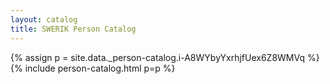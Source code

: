 ```yaml
---
layout: catalog
title: SWERIK Person Catalog
---
```

{% assign p = site.data._person-catalog.i-A8WYbyYxrhjfUex6Z8WMVq %}
{% include person-catalog.html p=p %}

